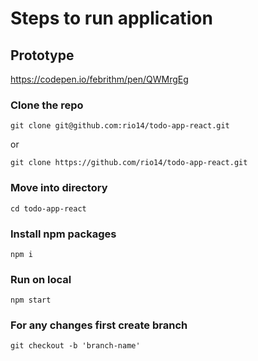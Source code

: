 # Steps to run application
## Prototype
https://codepen.io/febrithm/pen/QWMrgEg
### Clone the repo
```git clone git@github.com:rio14/todo-app-react.git```

or 

```git clone https://github.com/rio14/todo-app-react.git```

### Move into directory
```cd todo-app-react```

### Install npm packages
```npm i```

### Run on local
```npm start```

### For any changes first create branch
```git checkout -b 'branch-name'```
